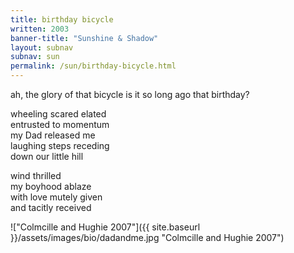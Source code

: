 ```yaml
---
title: birthday bicycle
written: 2003
banner-title: "Sunshine & Shadow" 
layout: subnav
subnav: sun
permalink: /sun/birthday-bicycle.html
---
```


<div class="poem">
ah, the glory of that bicycle  
is it so long ago  
that birthday?  
  
wheeling scared elated  
entrusted to momentum  
my Dad released me  
laughing steps receding  
down our little hill  
  
wind thrilled  
my boyhood ablaze  
with love mutely given  
and tacitly received  
</div>


!["Colmcille and Hughie 2007"]({{ site.baseurl }}/assets/images/bio/dadandme.jpg "Colmcille and Hughie 2007")
